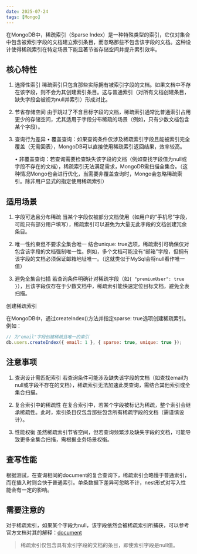 ```yaml
---
date: 2025-07-24
tags: [Mongo]
---
```


在MongoDB中，稀疏索引（Sparse Index）是一种特殊类型的索引，它仅对集合中包含被索引字段的文档建立索引条目，而忽略那些不包含该字段的文档。这种设计使得稀疏索引在特定场景下能显著节省存储空间并提升索引效率。

## 核心特性

1. 选择性索引
   稀疏索引只包含那些实际拥有被索引字段的文档。如果文档中不存在该字段，则不会为其创建索引条目。这与普通索引（对所有文档创建条目，缺失字段会被视为null并索引）形成对比。

2. 节省存储空间
   由于跳过了不含目标字段的文档，稀疏索引通常比普通索引占用更少的存储空间，尤其适用于字段分布稀疏的场景（例如，只有少数文档包含某个字段）。

3. 查询行为差异
   • 覆盖查询：如果查询条件仅涉及稀疏索引字段且能被索引完全覆盖（无需回表），MongoDB可以直接使用稀疏索引返回结果，效率较高。

   • 非覆盖查询：若查询需要检查缺失该字段的文档（例如查找字段值为null或字段不存在的文档），稀疏索引无法满足需求，MongoDB需扫描全集合。（这种情况Mongo也会进行优化，当需要非覆盖查询时，Mongo会忽略稀疏索引。除非用户显式的指定使用稀疏索引）

## 适用场景

1. 字段可选且分布稀疏
   当某个字段仅被部分文档使用（如用户的“手机号”字段，可能只有部分用户填写），稀疏索引可以避免为大量无此字段的文档创建冗余条目。

2. 唯一性约束但不要求全集合唯一
   结合unique: true选项，稀疏索引可确保仅对包含该字段的文档强制唯一性。例如，多个文档可能没有“邮箱”字段，但拥有该字段的文档必须保证邮箱地址唯一。（这就类似于MySql会将null看作唯一值）

3. 避免全集合扫描
   若查询条件明确针对稀疏字段（如`{ "premiumUser": true }`），且该字段仅存在于少数文档中，稀疏索引能快速定位目标文档，避免全表扫描。

创建稀疏索引

在MongoDB中，通过createIndex()方法并指定sparse: true选项创建稀疏索引。例如：
```js
// 为"email"字段创建稀疏且唯一的索引
db.users.createIndex({ email: 1 }, { sparse: true, unique: true });
```


## 注意事项

1. 查询设计需匹配索引
   若查询条件可能涉及缺失该字段的文档（如查找email为null或字段不存在的文档），稀疏索引无法加速此类查询，需结合其他索引或全集合扫描。

2. 复合索引中的稀疏性
   在复合索引中，若某个字段被标记为稀疏，整个索引会继承稀疏性。此时，索引条目仅包含那些包含所有稀疏字段的文档（需谨慎设计）。

3. 性能权衡
   虽然稀疏索引节省空间，但若查询频繁涉及缺失字段的文档，可能导致更多全集合扫描，需根据业务场景权衡。

## 查写性能

根据测试，在查询相同的document的复合查询下，稀疏索引会略慢于普通索引，而在插入时则会快于普通索引。单条数据下差异可忽略不计，nest形式对写入性能会有一定的影响。

## 需要注意的

对于稀疏索引，如果某个字段为null，该字段依然会被稀疏索引所捕获，可以参考官方文档对其的解释：[document](https://www.mongodb.com/zh-cn/docs/manual/core/index-sparse/#:~:text=Sparse%20indexes%20only%20contain%20entries%20for%20documents%20that,any%20document%20that%20is%20missing%20the%20indexed%20field.)

> 稀疏索引仅包含具有索引字段的文档的条目，即使索引字段是null值。